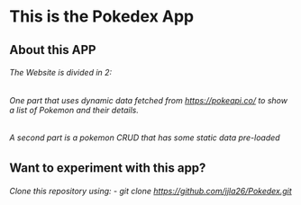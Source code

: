 # This is the Pokedex App

## About this APP

###### The Website is divided in 2:

###### One part that uses dynamic data fetched from https://pokeapi.co/ to show a list of Pokemon and their details.

###### A second part is a pokemon CRUD that has some static data pre-loaded

## Want to experiment with this app?

###### Clone this repository using: - git clone https://github.com/jjla26/Pokedex.git
